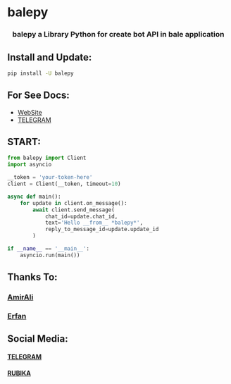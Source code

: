 # balepy

<h3 align="center"> balepy a Library Python for create bot API in bale application </h3>

## Install and Update:
```bash
pip install -U balepy
```

## For See Docs:
- <a href="https://balepy.github.io">WebSite</a>
- <a href="https://t.me/TheCommit">TELEGRAM</a>

## START:
```python
from balepy import Client
import asyncio

__token = 'your-token-here'
client = Client(__token, timeout=10)

async def main():
    for update in client.on_message():
        await client.send_message(
            chat_id=update.chat_id,
            text='Hello __from__ *balepy*',
            reply_to_message_id=update.update_id
        )

if __name__ == '__main__':
    asyncio.run(main())
```

## Thanks To:
### <a href="https://github.com/metect">AmirAli</a>
### <a href="">Erfan</a>

## Social Media:
#### <a href="https://t.me/TheCommit">TELEGRAM</a>
#### <a href="https://rubika.ir/TheBalepy">RUBIKA</a>
